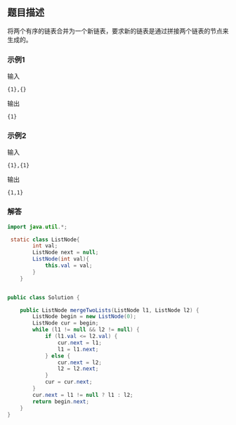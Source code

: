 ## 题目描述

将两个有序的链表合并为一个新链表，要求新的链表是通过拼接两个链表的节点来生成的。

### 示例1

输入

```
{1},{}
```

输出

```
{1}
```

### 示例2

输入

```
{1},{1}
```

输出

```
{1,1}
```

### 解答

```java
import java.util.*;

 static class ListNode{
        int val;
        ListNode next = null;
        ListNode(int val){
            this.val = val;
        }
    }


public class Solution {

    public ListNode mergeTwoLists(ListNode l1, ListNode l2) {
        ListNode begin = new ListNode(0);
        ListNode cur = begin;
        while (l1 != null && l2 != null) {
            if (l1.val <= l2.val) {
                cur.next = l1;
                l1 = l1.next;
            } else {
                cur.next = l2;
                l2 = l2.next;
            }
            cur = cur.next;
        }
        cur.next = l1 != null ? l1 : l2;
        return begin.next;
    }
}
```

